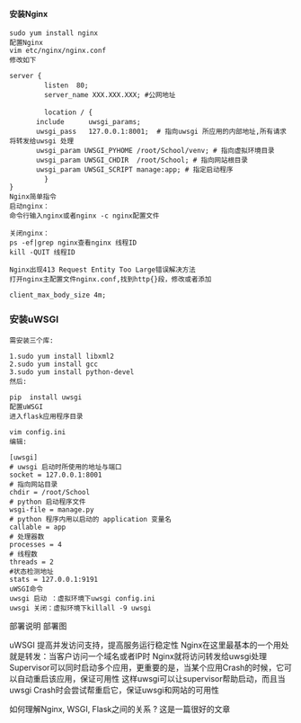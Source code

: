 #### 安装Nginx
```
sudo yum install nginx
配置Nginx
vim etc/nginx/nginx.conf
修改如下

server {
 　　　　 listen  80;
  　　　　server_name XXX.XXX.XXX; #公网地址

　　　　  location / {
　　　　include      uwsgi_params;
　　　　uwsgi_pass   127.0.0.1:8001;  # 指向uwsgi 所应用的内部地址,所有请求将转发给uwsgi 处理
　　　　uwsgi_param UWSGI_PYHOME /root/School/venv; # 指向虚拟环境目录
　　　　uwsgi_param UWSGI_CHDIR  /root/School; # 指向网站根目录
　　　　uwsgi_param UWSGI_SCRIPT manage:app; # 指定启动程序
 　　　　 }
}
Nginx简单指令
启动nginx：
命令行输入nginx或者nginx -c nginx配置文件

关闭nginx：
ps -ef|grep nginx查看nginx 线程ID
kill -QUIT 线程ID

Nginx出现413 Request Entity Too Large错误解决方法
打开nginx主配置文件nginx.conf,找到http{}段，修改或者添加

client_max_body_size 4m;
```

### 安装uWSGI

```
需安装三个库:

1.sudo yum install libxml2
2.sudo yum install gcc
3.sudo yum install python-devel
然后:

pip  install uwsgi 
配置uWSGI
进入flask应用程序目录

vim config.ini
编辑:

[uwsgi]
# uwsgi 启动时所使用的地址与端口
socket = 127.0.0.1:8001 
# 指向网站目录
chdir = /root/School 
# python 启动程序文件
wsgi-file = manage.py 
# python 程序内用以启动的 application 变量名
callable = app 
# 处理器数
processes = 4
# 线程数
threads = 2
#状态检测地址
stats = 127.0.0.1:9191
uWSGI命令
uwsgi 启动 ：虚拟环境下uwsgi config.ini
uwsgi 关闭：虚拟环境下killall -9 uwsgi
```

部署说明
部署图

uWSGI 提高并发访问支持，提高服务运行稳定性
Nginx在这里最基本的一个用处就是转发：当客户访问一个域名或者IP时 Nginx就将访问转发给uwsgi处理
Supervisor可以同时启动多个应用，更重要的是，当某个应用Crash的时候，它可以自动重启该应用，保证可用性
这样uwsgi可以让supervisor帮助启动，而且当uwsgi Crash时会尝试帮重启它，保证uwsgi和网站的可用性

如何理解Nginx, WSGI, Flask之间的关系 ? 这是一篇很好的文章